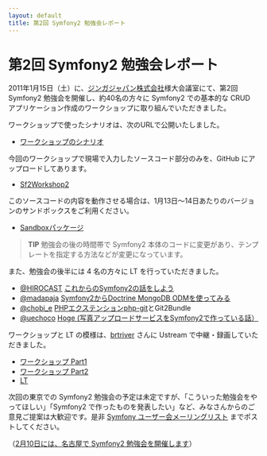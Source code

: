 ```yaml
---
layout: default
title: 第2回 Symfony2 勉強会レポート
---
```


第2回 Symfony2 勉強会レポート
=============================

2011年1月15日（土）に、[ジンガジャパン株式会社](http://www.zynga.co.jp/)様大会議室にて、第2回 Symfony2 勉強会を開催し、約40名の方々に Symfony2 での基本的な CRUD アプリケーション作成のワークショップに取り組んでいただきました。


ワークショップで使ったシナリオは、次のURLで公開いたしました。

  - [ワークショップのシナリオ](https://docs.google.com/document/pub?id=1oR0bOpoKAaXp6p8CBZsYNmAVFvxkSDAk7ChoVJWVnOw)


今回のワークショップで現場で入力したソースコード部分のみを、GitHub にアップロードしてあります。

  - [Sf2Workshop2](https://github.com/hidenorigoto/Sf2Workshop2)

このソースコードの内容を動作させる場合は、1月13日〜14日あたりのバージョンのサンドボックスをご利用ください。

  - [Sandboxパッケージ](https://github.com/symfony-japan/Sandboxes)

> **TIP**
> 勉強会の後の時間帯で Symfony2 本体のコードに変更があり、テンプレートを指定する方法などが変更になっています。


また、勉強会の後半には 4 名の方々に LT を行っていただきました。

  - [@HIROCAST](http://twitter.com/hirocast) [これからのSymfony2の話をしよう](http://prezi.com/yzp1qeuew8gz/symfony2/)
  - [@madapaja](http://twitter.com/madapaja) [Symfony2からDoctrine MongoDB ODMを使ってみる](http://www.slideshare.net/madapaja/symfony2doctrine-mongo-db-odm-6550048)
  - [@chobi_e](http://twitter.com/chobi_e) [PHPエクステンションphp-git](https://github.com/chobie/php-git)とGit2Bundle
  - [@uechoco](http://twitter.com/uechoco) [Hoge (写真アップロードサービスをSymfony2で作っている話）](http://www.slideshare.net/uechcoco/hoge-symfony2-symfony2-6597881)


ワークショップと LT の模様は、[brtriver](http://twitter.com/brtriver) さんに Ustream で中継・録画していただきました。

  - [ワークショップ Part1](http://www.ustream.tv/recorded/12022160)
  - [ワークショップ Part2](http://www.ustream.tv/recorded/12024584)
  - [LT](http://www.ustream.tv/recorded/12025531)



次回の東京での Symfony2 勉強会の予定は未定ですが、「こういった勉強会をやってほしい」「Symfony2 で作ったものを発表したい」など、みなさんからのご意見ご提案は大歓迎です。是非 [Symfony ユーザー会メーリングリスト](http://groups.google.com/group/symfony-users-ja) までポストしてください。

（[2月10日には、名古屋で Symfony2 勉強会を開催します](http://atnd.org/events/11317)）


